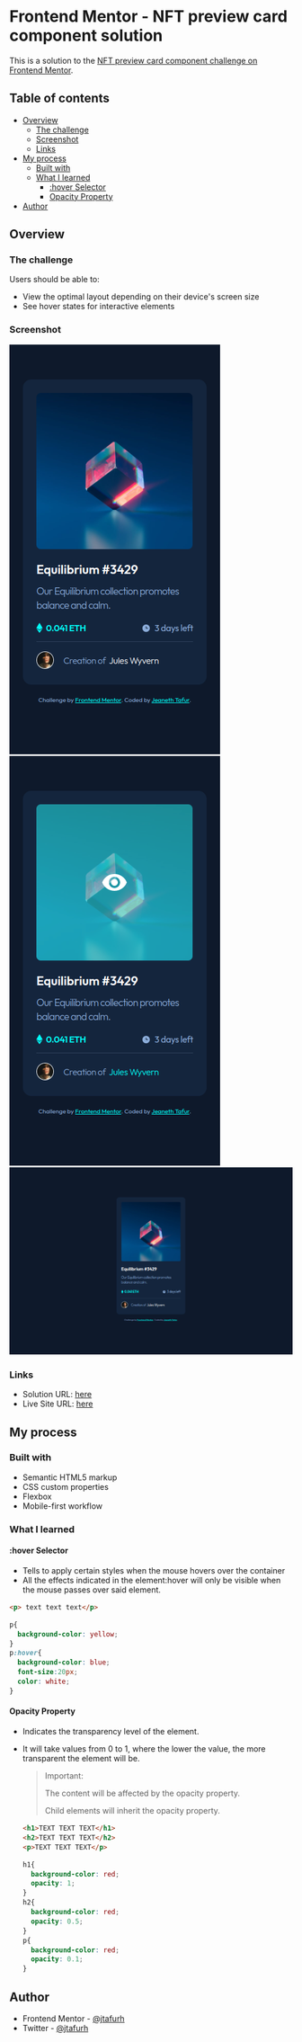 # Frontend Mentor - NFT preview card component solution

This is a solution to the [NFT preview card component challenge on Frontend Mentor](https://www.frontendmentor.io/challenges/nft-preview-card-component-SbdUL_w0U). 

## Table of contents

- [Overview](#overview)
  - [The challenge](#the-challenge)
  - [Screenshot](#screenshot)
  - [Links](#links)
- [My process](#my-process)
  - [Built with](#built-with)
  - [What I learned](#what-i-learned)
    - [:hover Selector](#hover-selector)
    - [Opacity Property](opacity-property)
- [Author](#author)

## Overview

### The challenge

Users should be able to:

- View the optimal layout depending on their device's screen size
- See hover states for interactive elements

### Screenshot

![](./screenshot/mobile.png)    ![](./screenshot/ative-states.png)
![](./screenshot/desktop.png)


### Links

- Solution URL: [here](https://github.com/jtafurh/NTF-PREVIEW-CARD-COMPONENT)
- Live Site URL: [here](https://jtafurh.github.io/NTF-PREVIEW-CARD-COMPONENT/)

## My process

### Built with

- Semantic HTML5 markup
- CSS custom properties
- Flexbox
- Mobile-first workflow

### What I learned

#### :hover Selector

  - Tells to apply certain styles when the mouse hovers over the container
  - All the effects indicated in the element:hover will only be visible when the mouse passes over said element.

  ```html
  <p> text text text</p>
  ```

  ```css
  p{
    background-color: yellow;
  }
  p:hover{
    background-color: blue;
    font-size:20px;
    color: white;
  }
  ```

#### Opacity Property

- Indicates the transparency level of the element.
- It will take values ​​from 0 to 1, where the lower the value, the more transparent the element will be.

  > Important:
  >
  > The content will be affected by the opacity property.
  >
  > Child elements will inherit the opacity property.


  ```html
  <h1>TEXT TEXT TEXT</h1>
  <h2>TEXT TEXT TEXT</h2>
  <p>TEXT TEXT TEXT</p>
  ```

  ```css
  h1{
    background-color: red;
    opacity: 1;
  }
  h2{
    background-color: red;
    opacity: 0.5;
  }
  p{
    background-color: red;
    opacity: 0.1;
  }
  ```

## Author

- Frontend Mentor - [@jtafurh](https://www.frontendmentor.io/profile/jtafurh)
- Twitter - [@jtafurh](https://www.twitter.com/jtafurh)
